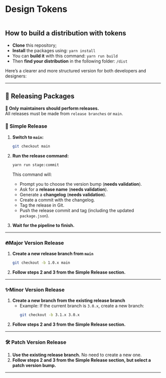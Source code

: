 # Design Tokens

<a aria-label="NPM version" href="https://www.npmjs.com/package/@koobiq/design-tokens">
  <img alt="" src="https://img.shields.io/npm/v/@koobiq/design-tokens?style=for-the-badge&labelColor=000000">
</a>

## How to build a distribution with tokens

-   **Clone** this repository;
-   **Install** the packages using: `yarn install`
-   You can **build it** with this command: `yarn run build`
-   Then **find your distribution** in the following folder: `/dist`


Here’s a clearer and more structured version for both developers and designers:

---

## 🚀 Releasing Packages

**🔹 Only maintainers should perform releases.**  
All releases must be made from `release branches` or `main`.

### 🔄 Simple Release

1. **Switch to `main`:**
   ```sh
   git checkout main
   ```  
2. **Run the release command:**
   ```sh
   yarn run stage:commit
   ```  
   This command will:
    - Prompt you to choose the version bump (**needs validation**).
    - Ask for a **release name** (**needs validation**).
    - Generate a **changelog** (**needs validation**).
    - Create a commit with the changelog.
    - Tag the release in Git.
    - Push the release commit and tag (including the updated `package.json`).

3. **Wait for the pipeline to finish.**

---

### 🔥Major Version Release

1. **Create a new release branch from `main`**
   ```sh
   git checkout -b 1.0.x main
   ```  
2. **Follow steps 2 and 3 from the Simple Release section.**

---

### ✨Minor Version Release

1. **Create a new branch from the existing release branch**
    - Example: If the current branch is `3.0.x`, create a new branch:
      ```sh
      git checkout -b 3.1.x 3.0.x
      ```  
2. **Follow steps 2 and 3 from the Simple Release section.**

---

### 🛠️ Patch Version Release

1. **Use the existing release branch.** No need to create a new one.
2. **Follow steps 2 and 3 from the Simple Release section, but select a patch version bump.**

---
